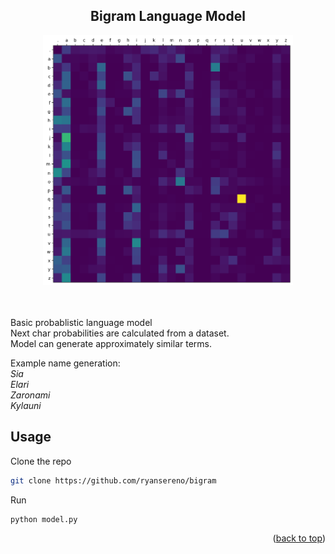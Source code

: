 <a name="readme-top"></a>



<!-- PROJECT LOGO -->
<div align="center">


  <h2 align="center">
    Bigram Language Model
  </h2>
</div>




<div>
<div align="center">
    <img src="images/bigram-probabilities.png" alt="Logo" width="400">
</div>

<br/>
<br/>

Basic probablistic language model<br/>
Next char probabilities are calculated from a dataset.
<br/>
Model can generate approximately similar terms.
</div>

Example name generation:
<br/>
_Sia_
<br/>
_Elari_
<br/>
_Zaronami_
<br/>
_Kylauni_


<!-- GETTING STARTED -->

## Usage

Clone the repo
   ```sh
   git clone https://github.com/ryansereno/bigram
   ```
Run
   ```sh
   python model.py
   ```

<p align="right">(<a href="#readme-top">back to top</a>)</p>










